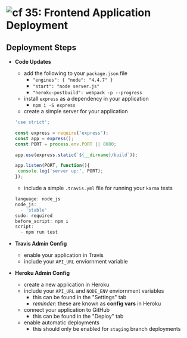 ![cf](http://i.imgur.com/7v5ASc8.png) 35: Frontend Application Deployment
=====================================

## Deployment Steps
  * **Code Updates**
    * add the following to your `package.json` file
      * `"engines": { "node": "4.4.7" }`
      * `"start": "node server.js"`
      * `"heroku-postbuild": webpack -p --progress`
    * install `express` as a dependency in your application
      * `npm i -S express`
    * create a simple server for your application
    ``` javascript
    'use strict';

    const express = require('express');
    const app = express();
    const PORT = process.env.PORT || 8080;

    app.use(express.static(`${__dirname}/build`));

    app.listen(PORT, function(){
     console.log('server up:', PORT);
    });
    ```
    * include a simple `.travis.yml` file for running your `karma` tests
    ``` javascript
    language: node_js
    node_js:
      - 'stable'
    sudo: required
    before_script: npm i
    script:
      - npm run test
      ```
  
  * **Travis Admin Config**
    * enable your application in Travis
    * include your `API_URL` enviornment variable

  * **Heroku Admin Config**
    * create a new application in Heroku
    * include your `API_URL` and `NODE_ENV` enviornment variables
      * this can be found in the "Settings" tab
      * *reminder:* these are known as **config vars** in Heroku
    * connect your application to GitHub
      * this can be found in the "Deploy" tab
    * enable automatic deployments
      * this should only be enabled for `staging` branch deployments
